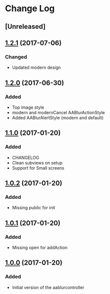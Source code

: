# Change Log

## [Unreleased]

## [1.2.1](https://github.com/anas10/AABlurAlertController/tree/1.2.1) (2017-07-06)
### Changed
- Updated modern design

## [1.2.0](https://github.com/anas10/AABlurAlertController/tree/1.2.0) (2017-06-30)
### Added
- Top image style
- modern and modernCancel AABlurActionStyle
- Added AABlurAlertStyle (modern and default)

## [1.1.0](https://github.com/anas10/AABlurAlertController/tree/1.1.0) (2017-01-20)
### Added
- CHANGELOG
- Clean subviews on setup
- Support for Small screens 

## [1.0.2](https://github.com/anas10/AABlurAlertController/tree/1.0.2) (2017-01-20)
### Added
- Missing public for init

## [1.0.1](https://github.com/anas10/AABlurAlertController/tree/1.0.1) (2017-01-20)
### Added
- Missing open for addAction

## [1.0.0](https://github.com/anas10/AABlurAlertController/tree/1.0.0) (2017-01-20)
### Added
- Initial version of the aablurcontroller